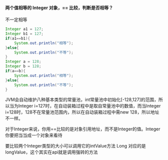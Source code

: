 #### 两个值相等的 Integer 对象，== 比较，判断是否相等？

不一定相等

```java
Integer a1 = 127;
Integer b1 = 127;
if(a1==b1){
    System.out.println("相等");
}else{
    System.out.println("不等");
}
Integer a = 128;
Integer b = 128;
if(a==b){
    System.out.println("相等");
}else{
    System.out.println("不等");
}
```

JVM会自动维护八种基本类型的常量池，int常量池中初始化[-128,127]的范围，所以当为Integer i=127时，在自动装箱过程中是取自常量池中的数值，而当Integer i=128时，128不在常量池范围内，所以在自动装箱过程中需new 128，所以地址不一样。

对于Integer来说，你用==比较的是对象引用地址，而不是Integer的值。Integer你要把当当成一个对象来看待

要比较两个Integer类型的大小可以调用它的intValue方法 Long 对应的是longValue，这个其实在api就是调用强转的方法